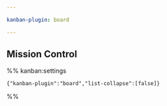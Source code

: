 ```yaml
---

kanban-plugin: board

---
```


## Mission Control





%% kanban:settings
```
{"kanban-plugin":"board","list-collapse":[false]}
```
%%